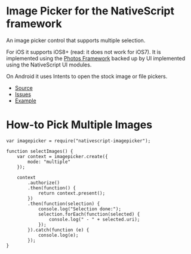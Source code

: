 # Image Picker for the NativeScript framework
An image picker control that supports multiple selection.

For iOS it supports iOS8+ (read: it does not work for iOS7). It is implemented using the [Photos Framework](https://developer.apple.com/library/prerelease/ios//documentation/Photos/Reference/Photos_Framework/index.html) backed up by UI implemented using the NativeScript UI modules.

On Android it uses Intents to open the stock image or file pickers. 

 - [Source](https://github.com/NativeScript/nativescript-imagepicker)
 - [Issues](https://github.com/NativeScript/nativescript-imagepicker/issues)
 - [Example](https://github.com/NativeScript/nativescript-imagepicker/tree/release/examples/ExampleImgPick/app)

# How-to Pick Multiple Images
```
var imagepicker = require("nativescript-imagepicker");

function selectImages() {
	var context = imagepicker.create({
		mode: "multiple"
	});
	
	context
		.authorize()
		.then(function() {
			return context.present();
		})
		.then(function(selection) {
			console.log("Selection done:");
			selection.forEach(function(selected) {
				console.log(" - " + selected.uri);
			});
		}).catch(function (e) {
			console.log(e);
		});
}
```
